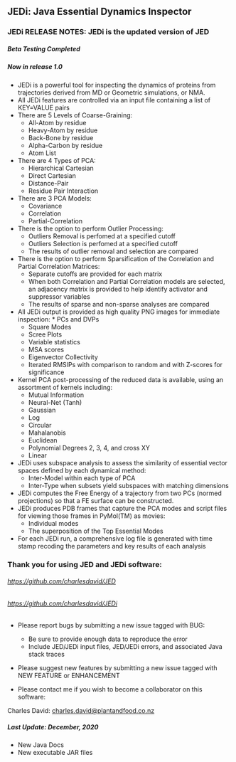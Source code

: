 ## JEDi: Java Essential Dynamics Inspector
### JEDi RELEASE NOTES: JEDi is the updated version of JED
##### Beta Testing Completed
##### Now in release 1.0

* JEDi is a powerful tool for inspecting the dynamics of proteins from trajectories derived from MD or Geometric simulations, or NMA.
* All JEDi features are controlled via an input file containing a list of KEY=VALUE pairs
* There are 5 Levels of Coarse-Graining:
	* All-Atom by residue
	* Heavy-Atom by residue
	* Back-Bone by residue
	* Alpha-Carbon by residue
	* Atom List
* There are 4 Types of PCA:
	* Hierarchical Cartesian
	* Direct Cartesian
	* Distance-Pair
	* Residue Pair Interaction
* There are 3 PCA Models:
	* Covariance
	* Correlation
	* Partial-Correlation
* There is the option to perform Outlier Processing:
	* Outliers Removal is perfomed at a specified cutoff
	* Outliers Selection is perfomed at a specified cutoff
	* The results of outlier removal and selection are compared
* There is the option to perform Sparsification of the Correlation and Partial Correlation Matrices:
	* Separate cutoffs are provided for each matrix
	* When both Correlation and Partial Correlation models are selected, an adjacency matrix is provided to help identify activator and suppressor variables
	* The results of sparse and non-sparse analyses are compared
* All JEDi output is provided as high quality PNG images for immediate inspection:
        * PCs and DVPs
	* Square Modes
	* Scree Plots
	* Variable statistics
	* MSA scores
	* Eigenvector Collectivity
	* Iterated RMSIPs with comparison to random and with Z-scores for significance
* Kernel PCA post-processing of the reduced data is available, using an assortment of kernels including:
     * Mutual Information
     * Neural-Net (Tanh)
     * Gaussian
     * Log
     * Circular
     * Mahalanobis
     * Euclidean
     * Polynomial Degrees 2, 3, 4, and cross XY
     * Linear
* JEDi uses subspace analysis to assess the similarity of essential vector spaces defined by each dynamical method:
     * Inter-Model within each type of PCA
     * Inter-Type when subsets yield subspaces with matching dimensions
* JEDi computes the Free Energy of a trajectory from two PCs (normed projections) so that a FE surface can be constructed.
* JEDi produces PDB frames that capture the PCA modes and script files for viewing those frames in PyMol(TM) as movies:
     * Individual modes
     * The superposition of the Top Essential Modes
* For each JEDi run, a comprehensive log file is generated with time stamp recoding the parameters and key results of each analysis

### Thank you for using JED and JEDi software:

###### https://github.com/charlesdavid/JED
###### https://github.com/charlesdavid/JEDi

* Please report bugs by submitting a new issue tagged with BUG:  
     * Be sure to provide enough data to reproduce the error  
     * Include JED/JEDi input files, JED/JEDi errors, and associated Java stack traces  

* Please suggest new features by submitting a new issue tagged with NEW FEATURE or ENHANCEMENT

* Please contact me if you wish to become a collaborator on this software:  

Charles David: charles.david@plantandfood.co.nz 

##### Last Update: December, 2020
* New Java Docs
* New executable JAR files
